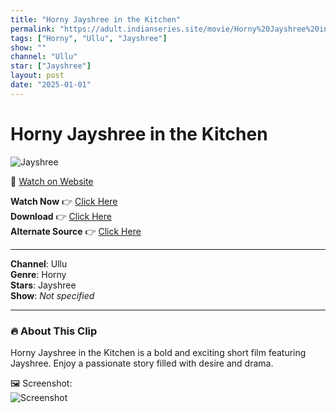 ```yaml
---
title: "Horny Jayshree in the Kitchen"
permalink: "https://adult.indianseries.site/movie/Horny%20Jayshree%20in%20the%20Kitchen"
tags: ["Horny", "Ullu", "Jayshree"]
show: ""
channel: "Ullu"
star: ["Jayshree"]
layout: post
date: "2025-01-01"
---
```


# Horny Jayshree in the Kitchen

![Jayshree](https://shorts.desisins.com/wp-content/uploads/2024/04/Jayshree-Hard-Fucked-in-Kitchen-DesiSins.com_.jpg)

🔗 [Watch on Website](https://adult.indianseries.site/movie/Horny%20Jayshree%20in%20the%20Kitchen)

**Watch Now** 👉 [Click Here](https://adult.indianseries.site/movie/Horny%20Jayshree%20in%20the%20Kitchen)  
**Download** 👉 [Click Here](https://adult.indianseries.site/movie/Horny%20Jayshree%20in%20the%20Kitchen)  
**Alternate Source** 👉 [Click Here](https://adult.indianseries.site/movie/Horny%20Jayshree%20in%20the%20Kitchen)

---

**Channel**: Ullu  
**Genre**: Horny  
**Stars**: Jayshree  
**Show**: *Not specified*

---

### 🔥 About This Clip

Horny Jayshree in the Kitchen is a bold and exciting short film featuring Jayshree. Enjoy a passionate story filled with desire and drama.
 
🖼️ Screenshot:  
![Screenshot](https://shorts.desisins.com/wp-content/uploads/2024/04/Jayshree-Hard-Fucked-in-Kitchen-DesiSins.com_.jpg)
